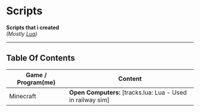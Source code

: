 # Scripts
**Scripts that i created<br>**
*(Mostly [Lua](https://www.lua.org))*
_________
## Table Of Contents
|Game / Program(me)|Content|
|---|---|
|Minecraft|**Open Computers:** [tracks.lua: Lua - Used in railway sim]|
